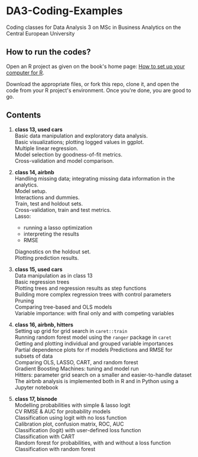 # DA3-Coding-Examples

Coding classes for Data Analysis 3 on MSc in Business Analytics on the Central European University

## How to run the codes?

Open an R project as given on the book's home page: [How to set up your computer for R](https://gabors-data-analysis.com/howto-r/).

Download the appropriate files, or fork this repo, clone it, and open the code from your R project's environment. Once you're done, you are good to go.

## Contents

1. **class 13, used cars**<br>
Basic data manipulation and exploratory data analysis.<br>
Basic visualizations; plotting logged values in ggplot.<br>
Multiple linear regression.<br>
Model selection by goodness-of-fit metrics.<br>
Cross-validation and model comparison.

2. **class 14, airbnb**<br>
Handling missing data; integrating missing data information in the analytics.<br>
Model setup.<br>
Interactions and dummies.<br>
Train, test and holdout sets.<br>
Cross-validation, train and test metrics.<br>
Lasso:
    - running a lasso optimization
    - interpreting the results
    - RMSE<br>

    Diagnostics on the holdout set.<br>
    Plotting prediction results.

3. **class 15, used cars**<br>
Data manipulation as in class 13<br>
Basic regression trees<br>
Plotting trees and regression results as step functions<br>
Building more complex regression trees with control parameters<br>
Pruning<br>
Comparing tree-based and OLS models<br>
Variable importance: with final only and with competing variables<br>

4. **class 16, airbnb, hitters**<br>
Setting up grid for grid search in `caret::train`<br>
Running random forest model using the `ranger` package in `caret`<br>
Getting and plotting individual and grouped variable importances<br>
Partial dependence plots for rf models
Predictions and RMSE for subsets of data<br>
Comparing OLS, LASSO, CART, and random forest<br>
Gradient Boosting Machines: tuning and model run<br>
Hitters: parameter grid search on a smaller and easier-to-handle dataset<br>
The airbnb analysis is implemented both in R and in Python using a Jupyter notebook<br>

5. **class 17, bisnode**<br>
Modelling probabilities with simple & lasso logit<br>
CV RMSE & AUC for probability models<br>
Classification using logit with no loss function<br>
Calibration plot, confusion matrix, ROC, AUC<br>
Classification (logit) with user-defined loss function<br>
Classification with CART<br>
Random forest for probabilities, with and without a loss function<br>
Classification with random forest<br>
